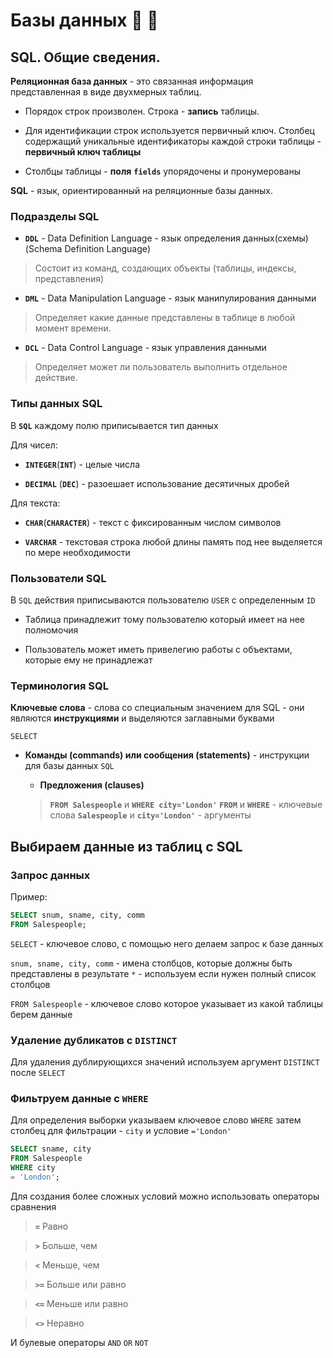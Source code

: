 # Базы данных :page_facing_up: :mag_right:

## SQL. Общие сведения.

__Реляционная база данных__ - это связанная информация представленная в виде двухмерных таблиц.

* Порядок строк произволен. Строка - __запись__ таблицы.

* Для идентификации строк используется первичный ключ. Столбец содержащий уникальные идентификаторы каждой строки таблицы - __первичный ключ таблицы__

* Столбцы таблицы - __поля__ __`fields`__ упорядочены и пронумерованы

__SQL__ - язык, ориентированный на реляционные базы данных.

### Подразделы SQL

* __`DDL`__ - Data Definition Language - язык определения данных(схемы) (Schema Definition Language) 

> Состоит из команд, создающих объекты (таблицы, индексы, представления)

* __`DML`__ - Data Manipulation Language - язык манипулирования данными

> Определяет какие данные представлены в таблице в любой момент времени.

* __`DCL`__ - Data Control Language - язык управления данными

> Определяет может ли пользователь выполнить отдельное действие.

### Типы данных SQL

В __`SQL`__ каждому полю приписывается тип данных

Для чисел:

* __`INTEGER`__(__`INT`__) - целые числа

* __`DECIMAL`__ (__`DEC`__) - разоешает использование десятичных дробей

Для текста:

* __`CHAR`__(__`CHARACTER`__) - текст с фиксированным числом символов

* __`VARCHAR`__ - текстовая строка любой длины память под нее выделяется по мере необходимости

### Пользователи SQL

В `SQL` действия приписываются пользователю `USER` с определенным `ID`

* Таблица принадлежит тому пользователю который имеет на нее полномочия

* Пользователь может иметь привелегию работы с объектами, которые ему не принадлежат

### Терминология SQL

__Ключевые слова__ - слова со специальным значением для SQL - они являются __инструкциями__ и выделяются заглавными буквами

`SELECT`

* __Команды (commands) или сообщения (statements)__ - инструкции для базы данных `SQL`

  * __Предложения (clauses)__
  > __`FROM Salespeople`__ и __`WHERE city='London'`__
  >__`FROM`__ и __`WHERE`__ - ключевые слова
  >__`Salespeople`__ и __`city='London'`__ - аргументы
  
 ## Выбираем данные из таблиц с SQL
 
 ### Запрос данных
  
Пример:

```sql
SELECT snum, sname, city, comm
FROM Salespeople;
```

`SELECT` - ключевое слово, с помощью него делаем запрос к базе данных

`snum, sname, city, comm` - имена столбцов, которые должны быть представлены в результате
`*` - используем если нужен полный список столбцов

`FROM Salespeople` - ключевое слово которое указывает из какой таблицы берем данные

### Удаление дубликатов с `DISTINCT`

Для удаления дублирующихся значений используем аргумент `DISTINCT` после `SELECT`

### Фильтруем данные  с `WHERE`

Для определения выборки указываем ключевое слово `WHERE` затем столбец для фильтрации - `city` и условие `='London'`

```sql
SELECT sname, city
FROM Salespeople
WHERE city
= 'London';
```

Для создания более сложных условий можно использовать операторы сравнения

>__`=`__ Равно

>__`>`__  Больше, чем

>__`<`__  Меньше, чем

>__`>=`__  Больше или равно

>__`<=`__  Меньше или равно

>__`<>`__  Неравно

И булевые операторы `AND` `OR` `NOT`
  

